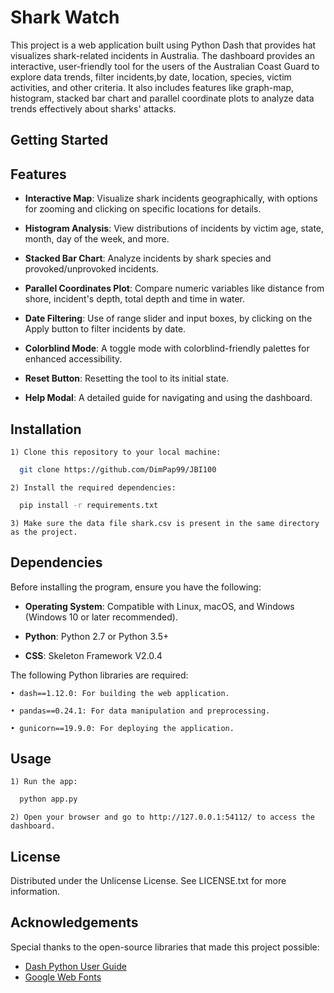 
# Shark Watch

This project is a web application built using Python Dash that provides hat visualizes shark-related incidents in Australia. The dashboard provides an interactive, user-friendly tool for the users of the Australian Coast Guard to explore data trends, filter incidents,by date, location, species, victim activities, and other criteria. It also includes features like graph-map, histogram, stacked bar chart and parallel coordinate plots to analyze data trends effectively about sharks' attacks.



## Getting Started
## Features

- **Interactive Map**: Visualize shark incidents geographically, with options for zooming and clicking on specific locations for details.

- **Histogram Analysis**: View distributions of incidents by victim age, state, month, day of the week, and more.

- **Stacked Bar Chart**: Analyze incidents by shark species and provoked/unprovoked incidents.

- **Parallel Coordinates Plot**: Compare numeric variables like distance from shore, incident's depth, total depth and time in water.

- **Date Filtering**: Use of range slider and input boxes, by clicking on the Apply button to filter incidents by date.

- **Colorblind Mode**: A toggle mode with colorblind-friendly palettes for enhanced accessibility.

- **Reset Button**: Resetting the tool to its initial state. 

- **Help Modal**: A detailed guide for navigating and using the dashboard.
## Installation

    1) Clone this repository to your local machine:

```bash
  git clone https://github.com/DimPap99/JBI100
```
    2) Install the required dependencies:
```bash
  pip install -r requirements.txt
```
    3) Make sure the data file shark.csv is present in the same directory as the project.


## Dependencies

Before installing the program, ensure you have the following:
- **Operating System**: Compatible with Linux, macOS, and Windows (Windows 10 or later recommended).

- **Python**: Python 2.7 or Python 3.5+

- **CSS**: Skeleton Framework V2.0.4

The following Python libraries are required:

    • dash==1.12.0: For building the web application.

    • pandas==0.24.1: For data manipulation and preprocessing.

    • gunicorn==19.9.0: For deploying the application.
## Usage

    1) Run the app:
```bash
  python app.py
```
    2) Open your browser and go to http://127.0.0.1:54112/ to access the dashboard.
## License 
Distributed under the Unlicense License. See LICENSE.txt for more information.
## Acknowledgements
Special thanks to the open-source libraries that made this project possible:
 - [Dash Python User Guide](https://dash.plotly.com/)
 - [Google Web Fonts](https://fonts.googleapis.com/css?family=Open+Sans&display=swap)

